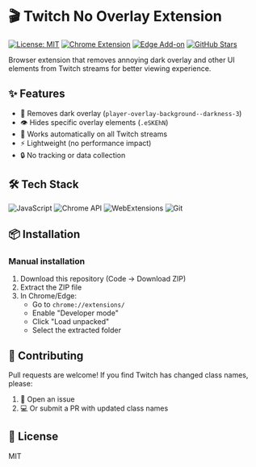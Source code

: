 # 🎬 Twitch No Overlay Extension 

[![License: MIT](https://img.shields.io/badge/License-MIT-yellow.svg)](https://opensource.org/licenses/MIT)
[![Chrome Extension](https://img.shields.io/badge/-Chrome_Extension-4285F4?style=flat&logo=google-chrome&logoColor=white)](https://chrome.google.com/webstore/detail/)
[![Edge Add-on](https://img.shields.io/badge/-Edge_Add-on-0078D7?style=flat&logo=microsoft-edge&logoColor=white)](https://microsoftedge.microsoft.com/addons/)
[![GitHub Stars](https://img.shields.io/github/stars/Thayorns/twitch-css-modifier?style=social)](https://github.com/Thayorns/twitch-css-modifier)

Browser extension that removes annoying dark overlay and other UI elements from Twitch streams for better viewing experience.

## ✨ Features

- 🚫 Removes dark overlay (`player-overlay-background--darkness-3`)
- 👁️ Hides specific overlay elements (`.eSKEhN`)
- 🔄 Works automatically on all Twitch streams
- ⚡ Lightweight (no performance impact)
- 🔒 No tracking or data collection

## 🛠️ Tech Stack

![JavaScript](https://img.shields.io/badge/-JavaScript-F7DF1E?style=flat&logo=javascript&logoColor=black)
![Chrome API](https://img.shields.io/badge/-Chrome_API-4285F4?style=flat&logo=google-chrome&logoColor=white)
![WebExtensions](https://img.shields.io/badge/-WebExtensions-4285F4?style=flat&logo=google-chrome&logoColor=white)
![Git](https://img.shields.io/badge/-Git-F05032?style=flat&logo=git&logoColor=white)

## 📦 Installation

### Manual installation

1. Download this repository (Code -> Download ZIP)
2. Extract the ZIP file
3. In Chrome/Edge:
   - Go to `chrome://extensions/`
   - Enable "Developer mode"
   - Click "Load unpacked"
   - Select the extracted folder

## 🤝 Contributing

Pull requests are welcome! If you find Twitch has changed class names, please:

1. 🐛 Open an issue
2. 💻 Or submit a PR with updated class names

## 📜 License

MIT
